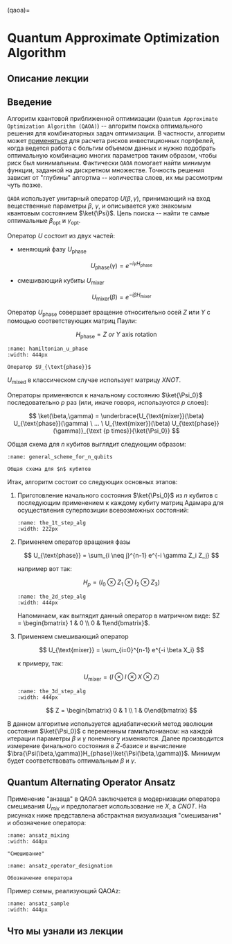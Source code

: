 (qaoa)=

# Quantum Approximate Optimization Algorithm

## Описание лекции

<!-- todo: написать, если нужно -->

## Введение

Алгоритм квантовой приближенной оптимизации (`Quantum Approximate Optimization Algorithm (QAOA)`) -- алгоритм поиска оптимального решения для комбинаторных задач оптимизации. В частности, алгоритм может [применяться](https://medium.com/mdr-inc/portfolio-optimization-with-minimum-risk-using-qaoa-e29e1d66c194) для расчета рисков инвестиционных портфелей, когда ведется работа с больгим объемом данных и нужно подобрать оптимальную комбинацию многих параметров таким образом, чтобы риск был минимальным. Фактически `QAOA` помогает найти минимум функции, заданной на дискретном множестве. Точность решения зависит от "глубины" алгортма -- количества слоев, их мы рассмотрим чуть позже.

`QAOA` использует унитарный оператор $U(\beta,\gamma)$, принимающий на вход вещественные параметры $\beta$, $\gamma$, и описывается уже знакомым квантовым состоянием $\ket{\Psi}$. Цель поиска -- найти те самые оптимальные $\beta_{\text{opt}}$ и $\gamma_{\text{opt}}$.

Оператор $U$ состоит из двух частей:

- меняющий фазу $U_{\text{phase}}$

    $$
    U_{\text{phase}}(\gamma) = e^{-i{\gamma}H_{\text{phase}}}
    $$

- смешивающий кубиты $U_{\text{mixer}}$

    $$
    U_{\text{mixer}}(\beta) = e^{-i{\beta}H_{\text{mixer}}}
    $$

Оператор $U_{\text{phase}}$ совершает вращение относительно осей $Z$ или $Y$ с помощью соответствующих матриц Паули:

$$
H_{\text{phase}} = Z \ or \ Y \ \text{axis rotation}
$$

```{figure} /_static/qaoablock/hamiltonian_u_phase.png
:name: hamiltonian_u_phase
:width: 444px

Оператор $U_{\text{phase}}$
```

$U_{\text{mixed}}$ в классическом случае использует матрицу $XNOT$.

Операторы применяются к начальному состоянию $\ket{\Psi_0}$ последовательно $р$ раз (или, иначе говоря, используются $p$ слоев):

$$
\ket(\beta,\gamma) = \underbrace{U_{\text{mixer}}(\beta) U_{\text{phase}}(\gamma) \ ... \ U_{\text{mixer}}(\beta) U_{\text{phase}}(\gamma)}_{\text {p times}}{\ket{\Psi_0}}
$$

Общая схема для $n$ кубитов выглядит следующим образом:

```{figure} /_static/qaoablock/general_scheme_for_n_qubits.png
:name: general_scheme_for_n_qubits

Общая схема для $n$ кубитов
```

Итак, алгоритм состоит со следующих основных этапов:

1. Приготовление начального состояния $\ket{\Psi_0}$ из $n$ кубитов с последующим применением к каждому кубиту матриц Адамара для осуществления суперпозиции всевозможных состояний:

    ```{figure} /_static/qaoablock/the_1t_step_alg.png
    :name: the_1t_step_alg
    :width: 222px
    ```

2. Применяем оператор вращения фазы

    $$
    U_{\text{phase}} = \sum_{i \neq j}^{n-1} e^{-i \gamma Z_i Z_j}
    $$

    например вот так:

    $$
    H_p = (I_0 \otimes Z_1 \otimes I_2 \otimes Z_3)
    $$

    ```{figure} /_static/qaoablock/the_2d_step_alg.png
    :name: the_2d_step_alg
    :width: 444px
    ```

    Напоминаем, как выглядит данный оператор в матричном виде: $Z = \begin{bmatrix} 1 & 0 \\ 0 & 1\end{bmatrix}$.

3. Применяем смешивающий оператор

    $$
    U_{\text{mixer}} = \sum_{i=0}^{n-1} e^{-i \beta X_i}
    $$

    к примеру, так:

    $$
    U_{\text{mixer}} = (I \otimes I \otimes X \otimes Z)
    $$

    ```{figure} /_static/qaoablock/the_3d_step_alg.png
    :name: the_3d_step_alg
    :width: 444px
    ```

    $$
    Z = \begin{bmatrix} 0 & 1 \\ 1 & 0\end{bmatrix}
    $$

В данном алгоритме используется адиабатический метод эволюции состояния $\ket{\Psi_0}$ с переменным гамильтонианом: на каждой итерации параметры $\beta$ и $\gamma$ понемногу изменяются.
Далее производится измерение финального состояния в $Z$-базисе и вычисление $\bra{\Psi(\beta,\gamma)}H_{phase}\ket{\Psi(\beta,\gamma)}$. Минимум будет соответствовать оптимальным $\beta$ и $\gamma$.


## Quantum Alternating Operator Ansatz

Применение "анзаца" в QAOA заключается в модернизации оператора смешивания $U_{mix}$ и предполагает использование не $X$, а $CNOT$. На рисунках ниже представлена абстрактная визуализация "смешивания" и обозначение оператора:

```{figure} /_static/qaoablock/ansatz_mixing.png
:name: ansatz_mixing
:width: 444px

"Смешивание"
```

```{figure} /_static/qaoablock/ansatz_operator_designation.png
:name: ansatz_operator_designation

Обозначение оператора
```

Пример схемы, реализующий QAOAz:

```{figure} /_static/qaoablock/ansatz_sample.png
:name: ansatz_sample
:width: 444px
```
## Что мы узнали из лекции

<!-- todo: дописать -->
